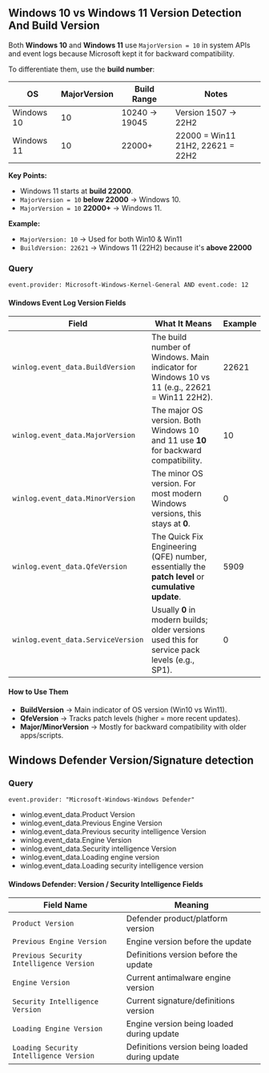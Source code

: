 ## Windows 10 vs Windows 11 Version Detection And Build Version

Both **Windows 10** and **Windows 11** use `MajorVersion = 10` in system APIs and event logs because Microsoft kept it for backward compatibility.

To differentiate them, use the **build number**:

| OS          | MajorVersion | Build Range          | Notes                        |
|-------------|--------------|----------------------|-------------------------------|
| Windows 10   | 10           | 10240 → 19045        | Version 1507 → 22H2            |
| Windows 11   | 10           | 22000+               | 22000 = Win11 21H2, 22621 = 22H2 |

**Key Points:**
- Windows 11 starts at **build 22000**.
- `MajorVersion = 10` **below 22000** → Windows 10.
- `MajorVersion = 10` **22000+** → Windows 11.

**Example:**  
- `MajorVersion: 10` → Used for both Win10 & Win11  
- `BuildVersion: 22621` → Windows 11 (22H2) because it's **above 22000**

### Query
```
event.provider: Microsoft-Windows-Kernel-General AND event.code: 12
```

#### Windows Event Log Version Fields

| Field                          | What It Means                                                                                   | Example  |
|--------------------------------|--------------------------------------------------------------------------------------------------|----------|
| `winlog.event_data.BuildVersion`   | The build number of Windows. Main indicator for Windows 10 vs 11 (e.g., 22621 = Win11 22H2).      | 22621    |
| `winlog.event_data.MajorVersion`   | The major OS version. Both Windows 10 and 11 use **10** for backward compatibility.              | 10       |
| `winlog.event_data.MinorVersion`   | The minor OS version. For most modern Windows versions, this stays at **0**.                     | 0        |
| `winlog.event_data.QfeVersion`     | The Quick Fix Engineering (QFE) number, essentially the **patch level** or **cumulative update**.| 5909     |
| `winlog.event_data.ServiceVersion` | Usually **0** in modern builds; older versions used this for service pack levels (e.g., SP1).     | 0        |

#### How to Use Them
- **BuildVersion** → Main indicator of OS version (Win10 vs Win11).  
- **QfeVersion** → Tracks patch levels (higher = more recent updates).  
- **Major/MinorVersion** → Mostly for backward compatibility with older apps/scripts.




## Windows Defender Version/Signature detection

### Query
```
event.provider: "Microsoft-Windows-Windows Defender"
```
- winlog.event_data.Product Version
- winlog.event_data.Previous Engine Version
- winlog.event_data.Previous security intelligence Version
- winlog.event_data.Engine Version
- winlog.event_data.Security intelligence Version
- winlog.event_data.Loading engine version
- winlog.event_data.Loading security intelligence version


#### Windows Defender: Version / Security Intelligence Fields

| Field Name                             | Meaning                                                                 |
|-----------------------------------------|-------------------------------------------------------------------------|
| `Product Version`                       | Defender product/platform version                                       |
| `Previous Engine Version`               | Engine version before the update                                         |
| `Previous Security Intelligence Version` | Definitions version before the update                                    |
| `Engine Version`                        | Current antimalware engine version                                       |
| `Security Intelligence Version`         | Current signature/definitions version                                    |
| `Loading Engine Version`                | Engine version being loaded during update                               |
| `Loading Security Intelligence Version`  | Definitions version being loaded during update                           |

